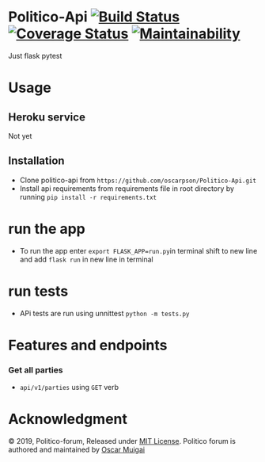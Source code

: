 # Politico-Api      [![Build Status](https://travis-ci.org/oscarpson/Politico-Api.svg?branch=develop)](https://travis-ci.org/oscarpson/Politico-Api)        [![Coverage Status](https://coveralls.io/repos/github/oscarpson/Politico-Api/badge.svg?branch=develop)](https://coveralls.io/github/oscarpson/Politico-Api?branch=develop)        [![Maintainability](https://api.codeclimate.com/v1/badges/05a8750d2198c3bb504e/maintainability)](https://codeclimate.com/github/oscarpson/Politico-Api/maintainability)
Just flask pytest 

# Usage

## Heroku service
Not yet

## Installation
*	Clone politico-api from `https://github.com/oscarpson/Politico-Api.git`
*	Install api requirements from requirements file in root directory by running `pip install -r requirements.txt`
 
# run the app
*	To run the app enter ` export FLASK_APP=run.py `in terminal  shift to new line and add `flask run` in new line in terminal

# run tests
*	APi tests are run using unnittest `python -m tests.py`

# Features and endpoints 


###	Get all parties
* `api/v1/parties` using `GET` verb 


# Acknowledgment
 © 2019, Politico-forum, Released under [MIT 
License](http://www.opensource.org/licenses/mit-license.php).
 Politico forum is authored and  maintained by  [Oscar Muigai](https://github.com/oscarpson/Politico-Api)

